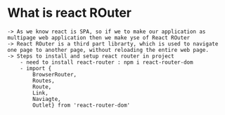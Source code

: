 # What is react ROuter
    -> As we know react is SPA, so if we to make our application as multipage web application then we make yse of React ROuter
    -> React ROuter is a third part librarty, which is used to navigate one page to another page, without reloading the entire web page.
    -> Steps to install and setup react router in project
        - need to install react-router : npm i react-router-dom
        - import {
            BrowserRouter,
            Routes,
            Route,
            Link, 
            Naviagte,
            Outlet} from 'react-router-dom'